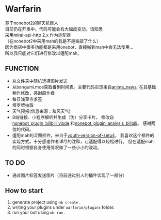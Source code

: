 # Warfarin
基于nonebot2的聊天机器人  
目前仍在开发中，代码可能会有大幅度变动，请知悉  
采用mirai-api-http 2.x 作为适配器  
（在nonebot2中采用mah的我是不是搞错了什么）  
因为商店中很多功能都是采用onebot，直接搬到mah中会无法使用...  
所以我只能对它们进行修改以适配mah。  


## FUNCTION
* 从文件夹中随机选择图片发送
* 从bangumi.moe获取番剧时间表。主要代码实现来自[anime_news](https://github.com/5656565566/anime_news); 在其基础稍作修改，感谢原作者
* 每日浅草寺求签
* 塔罗牌抽取
* 天气预报(信息来源：和风天气)
* B站链接、小程序解析并生成（伪）分享卡片。
修改自[nonebot_plugin_bilibili_viode](https://github.com/ASTWY/nonebot_plugin_bilibili_viode)
和[nonebot_plugin_analysis_bilibili](https://github.com/mengshouer/nonebot_plugin_analysis_bilibili)。
感谢两位的代码。  
* 适配mah的涩图插件，来自于[youth-version-of-setu4](https://github.com/Special-Week/youth-version-of-setu4)。
我喜欢这个插件的实现方式。十分感谢作者详尽的注释，让适配得以轻松进行。
但在适配mah的同时根据自身使用情况做了一些小小的改动。

## TO DO
* 通过图片标签发送图片（目前通过别人的插件实现了一部分）

## How to start

1. generate project using `nb create` .
2. writing your plugins under `warfarin/plugins` folder.
3. run your bot using `nb run` .
